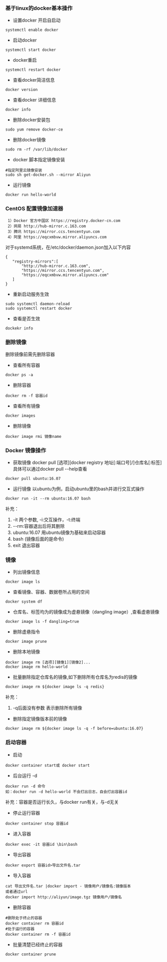 ### 基于linux的docker基本操作
- 设置docker 开启自启动
~~~
systemctl enable docker
~~~
- 启动docker
~~~
systemctl start docker
~~~
- docker重启
~~~
systemctl restart docker
~~~
- 查看docker简洁信息
~~~
docker version
~~~
- 查看docker 详细信息
~~~
docker info
~~~
- 删除docker安装包
~~~
sudo yum remove docker-ce
~~~
- 删除docker镜像
~~~
sudo rm -rf /var/lib/docker
~~~
- docker 脚本指定镜像安装
~~~
#指定阿里云镜像安装
sudo sh get-docker.sh --mirror Aliyun
~~~

- 运行镜像
~~~
docker run hello-world
~~~

### CentOS 配置镜像加速器 
~~~
 1）Docker 官方中国区 https://registry.docker-cn.com
 2）网易 http://hub-mirror.c.163.com
 3）腾讯 https://mirror.ccs.tencentyun.com
 4）阿里 https://eqcxmbvw.mirror.aliyuncs.com
~~~
对于systemd系统，在/etc/docker/daemon.json加入以下内容
~~~
{
   "registry-mirrors":[
       "http://hub-mirror.c.163.com",
       "https://mirror.ccs.tencentyun.com",
       "https://eqcxmbvw.mirror.aliyuncs.com"
   ]
}
~~~
- 重新启动服务生效
~~~
sudo systemctl daemon-reload
sudo systemctl restart docker
~~~
- 查看是否生效
~~~
dockekr info
~~~
### 删除镜像
删除镜像前需先删除容器
- 查看所有容器
~~~
docker ps -a
~~~
- 删除容器
~~~
docker rm -f 容器id
~~~
- 查看所有镜像
~~~
docker images
~~~
- 删除镜像
~~~
docker image rmi 镜像name
~~~

### Docker 镜像操作
- 获取镜像
docker pull [选项][docker registry 地址[:端口号]/]仓库名[:标签]
具体可以通过docker pull --help查看
~~~
docker pull ubuntu:16.07
~~~
- 运行镜像
以ubuntu为例，启动ubuntu里的bash并进行交互式操作
~~~
docker run -it --rm ubuntu:16.07 bash
~~~
补充：
1. -it 两个参数, -i:交互操作，-t:终端
2. --rm:容器退出后将其删除
3. ubuntu:16.07 用ubuntu镜像为基础来启动容器
4. bash (镜像后面的是命令)
5. exit 退出容器

### 镜像
- 列出镜像信息
~~~
docker image ls
~~~
- 查看镜像、容器、数据卷所占用的空间
~~~
docker system df
~~~
- 仓库名、标签均为<none>的镜像成为虚悬镜像（dangling image）,查看虚悬镜像
 ~~~
 docker image ls -f dangling=true
 ~~~
 - 删除虚悬指令
 ~~~
 docker image prune
 ~~~
- 删除本地镜像
 ~~~
 docker image rm [选项][镜像1][镜像2]...
 docker image rm hello-world
 ~~~
 - 批量删除指定仓库名的镜像,如下删除所有仓库名为redis的镜像
 ~~~
 docker image rm ${docker image ls -q redis}
 ~~~
 补充：
 1. -q后面没有参数 表示删除所有镜像
 - 删除指定镜像版本前的镜像
 ~~~
 docker image rm ${docker image ls -q -f before=ubuntu:16.07}
 ~~~
 
 ### 启动容器
 - 启动
 ~~~
 docker container start或 docker start
 ~~~
 - 后台运行 -d
 ~~~
 docker run -d 命令
 如：docker run -d hello-world 不会打出日志，自会打出容器id
 ~~~
 补充：容器是否运行长久，与docker run有关，与-d无关
 - 停止运行容器
 ~~~
 docker container stop 容器id
 ~~~
 - 进入容器
 ~~~
 docker exec -it 容器id \bin\bash
 ~~~

- 导出容器
~~~
docker export 容器id>导出文件名.tar
~~~
- 导入容器
~~~
cat 导出文件名.tar |docker import - 镜像用户/镜像名:镜像版本
或者通过url
docker import http://aliyun/image.tgz 镜像用户/镜像名
~~~
- 删除容器
~~~
#删除处于终止的容器
docker container rm 容器id
#处于运行的容器
docker container rm -f 容器id
~~~
- 批量清楚已经终止的容器
~~~
docker container prune
~~~
